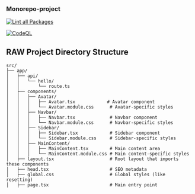 ### Monorepo-project

[![Lint all Packages](https://github.com/RChursin/monorepo-project/actions/workflows/lint.yml/badge.svg)](https://github.com/RChursin/monorepo-project/actions/workflows/lint.yml)

[![CodeQL](https://github.com/RChursin/monorepo-project/actions/workflows/codeql.yml/badge.svg?branch=main)](https://github.com/RChursin/monorepo-project/actions/workflows/codeql.yml)

## RAW Project Directory Structure

```
src/
├── app/
│   ├── api/
│   │   └── hello/
│   │       └── route.ts
│   ├── components/
│   │   ├── Avatar/
│   │   │   ├── Avatar.tsx            # Avatar component
│   │   │   └── Avatar.module.css      # Avatar-specific styles
│   │   ├── Navbar/
│   │   │   ├── Navbar.tsx             # Navbar component
│   │   │   └── Navbar.module.css      # Navbar-specific styles
│   │   ├── Sidebar/
│   │   │   ├── Sidebar.tsx            # Sidebar component
│   │   │   └── Sidebar.module.css     # Sidebar-specific styles
│   │   ├── MainContent/
│   │   │   ├── MainContent.tsx        # Main content area
│   │   │   └── MainContent.module.css # Main content-specific styles
│   ├── layout.tsx                     # Root layout that imports these components
│   ├── head.tsx                       # SEO metadata
│   ├── global.css                     # Global styles (like resetting)
│   ├── page.tsx                       # Main entry point  
```